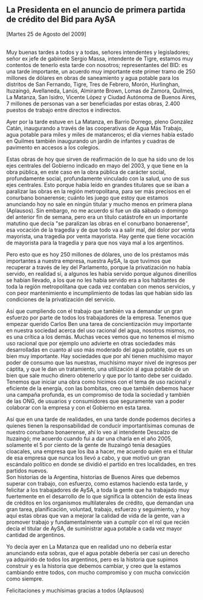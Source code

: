 La Presidenta en el anuncio de primera partida de crédito del Bid para AySA
---------------------------------------------------------------------------

[Martes 25 de Agosto del 2009]

\
Muy buenas tardes a todos y a todas, señores intendentes y legisladores;
señor ex jefe de gabinete Sergio Massa, intendente de Tigre, estamos muy
contentos de tenerlo esta tarde con nosotros; representantes del BID: es
una tarde importante, un acuerdo muy importante este primer tramo de 250
millones de dólares en obras de saneamiento y agua potable para los
distritos de San Fernando, Tigre, Tres de Febrero, Morón, Hurlinghan,
Ituzaingó, Avellaneda, Lanús, Almirante Brown, Lomas de Zamora, Quilmes,
La Matanza, San Isidro, Vicente López y Ciudad Autónoma de Buenos Aires,
7 millones de personas van a ser beneficiadas por estas obras, 2.400
puestos de trabajo entre directos e indirectos.

Ayer por la tarde estuve en La Matanza, en Barrio Dorrego, pleno
González Catán, inaugurando a través de las cooperativas de Agua Más
Trabajo, agua potable para miles y miles de matanceros; el día viernes
había estado en Quilmes también inaugurando un jardín de infantes y
cuadras de pavimento en accesos a los colegios.

Estas obras de hoy que sirven de reafirmación de lo que ha sido uno de
los ejes centrales del Gobierno indicado en mayo del 2003, y que tiene
en la obra pública, en este caso en la obra pública de carácter social,
profundamente social, profundamente vinculado con la salud, uno de sus
ejes centrales. Esto porque había leído en grandes titulares que se iban
a paralizar las obras en la región metropolitana, para ser más precisos
en el conurbano bonaerense; cuánto les juego que estoy que estamos
anunciando hoy no sale en ningún titular y mucho menos en primera plana
(Aplausos). Sin embargo, no me acuerdo si fue un día sábado o domingo
del anterior fin de semana, pero era un título catástrofe en un
importante matutino que decía "se paralizan las obras en el conurbano
bonaerense", esa vocación de la tragedia y de que todo va a salir mal,
del dolor por venta mayorista, una tragedia por venta mayorista. Hay
gente que tiene vocación de mayorista para la tragedia y para que nos
vaya mal a los argentinos.

Pero esto que es hoy 250 millones de dólares, uno de los préstamos más
importantes a nuestra empresa, nuestra AySA, la que tuvimos que
recuperar a través de ley del Parlamento, porque la privatización no
había servido, en realidad sí, a algunos les había servido porque
algunos dinerillos se habían llevado, a los que no les había servido era
a los habitantes de toda la región metropolitana que cada vez contaban
con menos servicios, y con peor mantenimiento e incumplimiento de todas
las que habían sido las condiciones de la privatización del servicio.

Así que cumpliendo con el trabajo que también va a demandar un gran
esfuerzo por parte de todos los trabajadores de la empresa. Tenemos que
empezar querido Carlos Ben una tarea de concientización muy importante
en nuestra sociedad acerca del uso racional del agua, nosotros mismos,
no es una crítica a los demás. Muchas veces vemos que no tenemos el
mismo uso racional que por ejemplo uno advierte en otras sociedades más
desarrolladas en cuanto al uso más moderado del agua potable, que es un
bien muy importante. Hay sociedades que por ahí tienen muchísimo mayor
poder de consumo que las nuestras, muchísimo mayor nivel de ingresos per
cáptita, y que le dan un tratamiento, una utilización al agua potable de
un bien que sale mucho dinero obtenerlo y que por lo tanto debe ser
cuidado. Tenemos que iniciar una obra como hicimos con el tema de uso
racional y eficiente de la energía, con las bombitas, creo que también
debemos hacer una campaña profunda, es un compromiso de toda la sociedad
y también de las ONG, de usuarios y consumidores que seguramente van a
poder colaborar con la empresa y con el Gobierno en esta tarea.

Así que en una tarde de realidades, en una tarde donde podemos decirles
a quienes tienen la responsabilidad de conducir importantísimas comunas
de nuestro conurbano bonaerense, ahí lo veo al intendente Descalzo de
Ituzaingó; me acuerdo cuando fui a dar una charla en el año 2005,
solamente el 5 por ciento de la gente de Ituzaingó tenía desagües
cloacales, una empresa que los iba a hacer, me acuerdo quién era el
titular de esa empresa que nunca los llevó a cabo, y que motivó un gran
escándalo político en donde se dividió el partido en tres localidades,
en tres partidos nuevos.\
Son historias de la Argentina, historias de Buenos Aires que debemos
superar con trabajo, con esfuerzo, como estamos haciendo esta tarde, y
felicitar a los trabajadores de AySA, a toda la gente que ha trabajado
muy fuertemente en el desarrollo de lo que significa la obtención de
esta líneas de créditos en los organismos multilaterales de crédito, que
demandan una gran tarea, planificación, voluntad, trabajo, esfuerzo y
seguimiento, y hoy aquí estas obras que van a mejorar la calidad de vida
de la gente, van a promover trabajo y fundamentalmente van a cumplir con
el rol que recién decía el titular de AySA, de suministrar agua potable
a cada vez mayor cantidad de argentinos.

Yo decía ayer en La Matanza que en realidad uno no debería estar
anunciando esta sobras, que el agua potable debería ser casi un derecho
ya adquirido de todos los argentinos, pero es la historia que supimos
construir y es la historia que debemos cambiar, y creo que la estamos
cambiando entre todos, con mucho compromiso y con mucha convicción como
siempre.

Felicitaciones y muchísimas gracias a todos (Aplausos)

 
